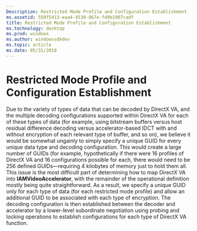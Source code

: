 ```yaml
---
Description: Restricted Mode Profile and Configuration Establishment
ms.assetid: 550f5413-eaa4-4530-867e-fd9b1907cadf
title: Restricted Mode Profile and Configuration Establishment
ms.technology: desktop
ms.prod: windows
ms.author: windowssdkdev
ms.topic: article
ms.date: 05/31/2018
---
```


# Restricted Mode Profile and Configuration Establishment

Due to the variety of types of data that can be decoded by DirectX VA, and the multiple decoding configurations supported within DirectX VA for each of these types of data (for example, using bitstream buffers versus host residual difference decoding versus accelerator-based IDCT with and without encryption of each relevant type of buffer, and so on), we believe it would be somewhat ungainly to simply specify a unique GUID for every unique data type and decoding configuration. This would create a large number of GUIDs (for example, hypothetically if there were 16 profiles of DirectX VA and 16 configurations possible for each, there would need to be 256 defined GUIDs—requiring 4 kilobytes of memory just to hold them all. This issue is the most difficult part of determining how to map DirectX VA into **IAMVideoAccelerator**, with the remainder of the operational definition mostly being quite straightforward. As a result, we specify a unique GUID only for each type of data (for each restricted mode profile) and allow an additional GUID to be associated with each type of encryption. The decoding configuration is then established between the decoder and accelerator by a lower-level subordinate negotiation using probing and locking operations to establish configurations for each type of DirectX VA function.

 

 



